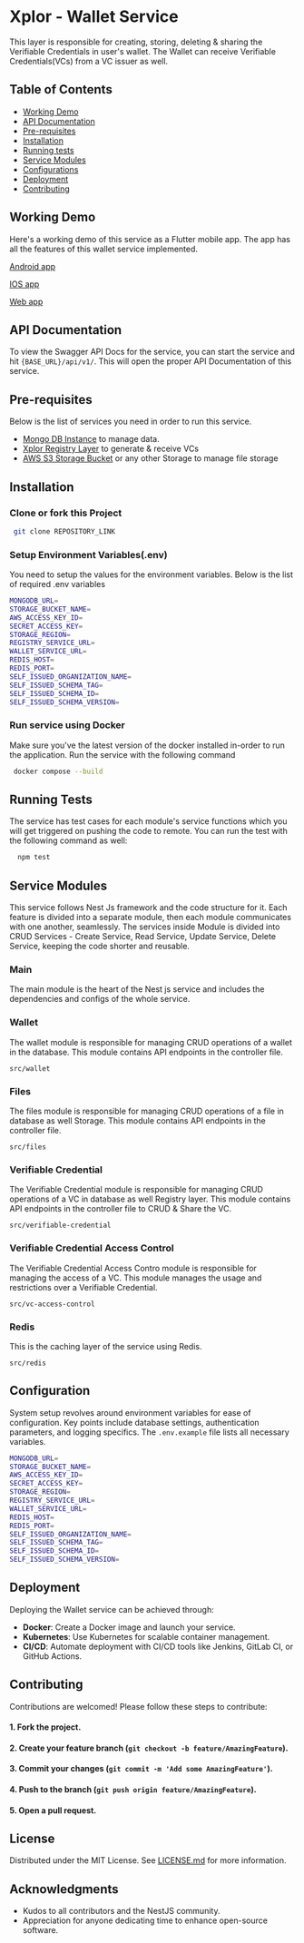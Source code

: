 # Xplor - Wallet Service
This layer is responsible for creating, storing, deleting & sharing the Verifiable Credentials in user's wallet. The Wallet can receive Verifiable Credentials(VCs) from a VC issuer as well. 

## Table of Contents

- [Working Demo](#working-demo)
- [API Documentation](#api-documentation)
- [Pre-requisites](#pre-requisites)
- [Installation](#installation)
- [Running tests](#running-tests)
- [Service Modules](#service-modules)
- [Configurations](#configurations)
- [Deployment](#deployment)
- [Contributing](#contributing)
## Working Demo

Here's a working demo of this service as a Flutter mobile app. The app has all the features of this wallet service implemented.

[Android app](https://playstore.com)

[IOS app](https://apple.com)

[Web app](https://apple.com)

## API Documentation
To view the Swagger API Docs for the service, you can start the service and hit
```{BASE_URL}/api/v1/```. This will open the proper API Documentation of this service.



## Pre-requisites
Below is the list of services you need in order to run this service.
- [Mongo DB Instance](https://www.mongodb.com/) to manage data.
- [Xplor Registry Layer](https://github.com/xplor-registry) to generate & receive VCs 
- [AWS S3 Storage Bucket](https://aws.amazon.com/) or any other Storage to manage file storage


## Installation

### Clone or fork this Project

```bash
 git clone REPOSITORY_LINK
```
    
### Setup Environment Variables(.env)
You need to setup the values for the environment variables. Below is the list of required .env variables

```bash
MONGODB_URL=
STORAGE_BUCKET_NAME=
AWS_ACCESS_KEY_ID=
SECRET_ACCESS_KEY=
STORAGE_REGION=
REGISTRY_SERVICE_URL=
WALLET_SERVICE_URL=
REDIS_HOST=
REDIS_PORT=
SELF_ISSUED_ORGANIZATION_NAME=
SELF_ISSUED_SCHEMA_TAG=
SELF_ISSUED_SCHEMA_ID=
SELF_ISSUED_SCHEMA_VERSION=
```
### Run service using Docker
Make sure you've the latest version of the docker installed in-order to run the application. Run the service with the following command

```bash
 docker compose --build
```


    
## Running Tests

The service has test cases for each module's service functions which you will get triggered on pushing the code to remote. You can run the test with the following command as well:

```bash
  npm test
```


## Service Modules
This service follows Nest Js framework and the code structure for it. Each feature is divided into a separate module, then each module communicates with one another, seamlessly. The services inside Module is divided into CRUD Services - Create Service, Read Service, Update Service, Delete Service, keeping the code shorter and reusable.

### Main
The main module is the heart of the Nest js service and includes the dependencies and configs of the whole service.

### Wallet
The wallet module is responsible for managing CRUD operations of a wallet in the database. This module contains API endpoints in the controller file.
``` 
src/wallet 
```

### Files
The files module is responsible for managing CRUD operations of a file in database as well Storage. This module contains API endpoints in the controller file.
``` 
src/files 
```

### Verifiable Credential
The Verifiable Credential module is responsible for managing CRUD operations of a VC in database as well Registry layer. This module contains API endpoints in the controller file to CRUD & Share the VC.
``` 
src/verifiable-credential 
```

### Verifiable Credential Access Control
The Verifiable Credential Access Contro module is responsible for managing the access of a VC. This module manages the usage and restrictions over a Verifiable Credential.
``` 
src/vc-access-control 
```

### Redis
This is the caching layer of the service using Redis.
``` 
src/redis
```
## Configuration

System setup revolves around environment variables for ease of configuration. Key points include database settings, authentication parameters, and logging specifics. The `.env.example` file lists all necessary variables.

```bash
MONGODB_URL=
STORAGE_BUCKET_NAME=
AWS_ACCESS_KEY_ID=
SECRET_ACCESS_KEY=
STORAGE_REGION=
REGISTRY_SERVICE_URL=
WALLET_SERVICE_URL=
REDIS_HOST=
REDIS_PORT=
SELF_ISSUED_ORGANIZATION_NAME=
SELF_ISSUED_SCHEMA_TAG=
SELF_ISSUED_SCHEMA_ID=
SELF_ISSUED_SCHEMA_VERSION=
```

## Deployment

Deploying the Wallet service can be achieved through:

- **Docker**: Create a Docker image and launch your service.
- **Kubernetes**: Use Kubernetes for scalable container management.
- **CI/CD**: Automate deployment with CI/CD tools like Jenkins, GitLab CI, or GitHub Actions.

## Contributing

Contributions are welcomed! Please follow these steps to contribute:

#### 1. Fork the project.
#### 2. Create your feature branch (`git checkout -b feature/AmazingFeature`).
#### 3. Commit your changes (`git commit -m 'Add some AmazingFeature'`).
#### 4. Push to the branch (`git push origin feature/AmazingFeature`).
#### 5. Open a pull request.

## License

Distributed under the MIT License. See [LICENSE.md](LICENSE.md) for more information.

## Acknowledgments

- Kudos to all contributors and the NestJS community.
- Appreciation for anyone dedicating time to enhance open-source software.
